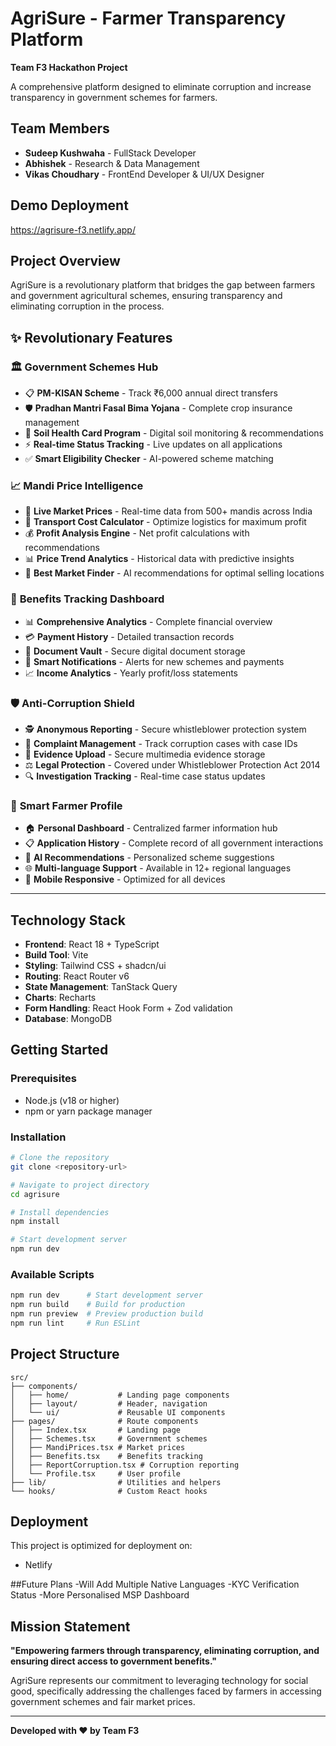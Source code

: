 # AgriSure - Farmer Transparency Platform

**Team F3 Hackathon Project**

A comprehensive platform designed to eliminate corruption and increase transparency in government schemes for farmers.

## Team Members

- **Sudeep Kushwaha** - FullStack Developer
- **Abhishek** - Research & Data Management
- **Vikas Choudhary** - FrontEnd Developer & UI/UX Designer 


## Demo Deployment

https://agrisure-f3.netlify.app/


## Project Overview

AgriSure is a revolutionary platform that bridges the gap between farmers and government agricultural schemes, ensuring transparency and eliminating corruption in the process.

## ✨ Revolutionary Features

### 🏛️ **Government Schemes Hub**
- 📋 **PM-KISAN Scheme** - Track ₹6,000 annual direct transfers
- 🛡️ **Pradhan Mantri Fasal Bima Yojana** - Complete crop insurance management
- 🌱 **Soil Health Card Program** - Digital soil monitoring & recommendations
- ⚡ **Real-time Status Tracking** - Live updates on all applications
- ✅ **Smart Eligibility Checker** - AI-powered scheme matching

### 📈 **Mandi Price Intelligence**
- 🔴 **Live Market Prices** - Real-time data from 500+ mandis across India
- 🚛 **Transport Cost Calculator** - Optimize logistics for maximum profit
- 💰 **Profit Analysis Engine** - Net profit calculations with recommendations
- 📊 **Price Trend Analytics** - Historical data with predictive insights
- 🎯 **Best Market Finder** - AI recommendations for optimal selling locations

### 💎 **Benefits Tracking Dashboard**
- 📊 **Comprehensive Analytics** - Complete financial overview
- 💳 **Payment History** - Detailed transaction records
- 📁 **Document Vault** - Secure digital document storage
- 🔔 **Smart Notifications** - Alerts for new schemes and payments
- 📈 **Income Analytics** - Yearly profit/loss statements

### 🛡️ **Anti-Corruption Shield**
- 🕵️ **Anonymous Reporting** - Secure whistleblower protection system
- 📝 **Complaint Management** - Track corruption cases with case IDs
- 📎 **Evidence Upload** - Secure multimedia evidence storage
- ⚖️ **Legal Protection** - Covered under Whistleblower Protection Act 2014
- 🔍 **Investigation Tracking** - Real-time case status updates

### 👤 **Smart Farmer Profile**
- 🏠 **Personal Dashboard** - Centralized farmer information hub
- 📋 **Application History** - Complete record of all government interactions
- 🤖 **AI Recommendations** - Personalized scheme suggestions
- 🌐 **Multi-language Support** - Available in 12+ regional languages
- 📱 **Mobile Responsive** - Optimized for all devices

---

## Technology Stack

- **Frontend**: React 18 + TypeScript
- **Build Tool**: Vite
- **Styling**: Tailwind CSS + shadcn/ui
- **Routing**: React Router v6
- **State Management**: TanStack Query
- **Charts**: Recharts
- **Form Handling**: React Hook Form + Zod validation
- **Database**: MongoDB

## Getting Started

### Prerequisites
- Node.js (v18 or higher)
- npm or yarn package manager

### Installation

```bash
# Clone the repository
git clone <repository-url>

# Navigate to project directory
cd agrisure

# Install dependencies
npm install

# Start development server
npm run dev
```

### Available Scripts

```bash
npm run dev      # Start development server
npm run build    # Build for production
npm run preview  # Preview production build
npm run lint     # Run ESLint
```

## Project Structure

```
src/
├── components/
│   ├── home/           # Landing page components
│   ├── layout/         # Header, navigation
│   └── ui/             # Reusable UI components
├── pages/              # Route components
│   ├── Index.tsx       # Landing page
│   ├── Schemes.tsx     # Government schemes
│   ├── MandiPrices.tsx # Market prices
│   ├── Benefits.tsx    # Benefits tracking
│   ├── ReportCorruption.tsx # Corruption reporting
│   └── Profile.tsx     # User profile
├── lib/                # Utilities and helpers
└── hooks/              # Custom React hooks
```

## Deployment

This project is optimized for deployment on:
- Netlify  


##Future Plans
-Will Add Multiple Native Languages
-KYC Verification Status
-More Personalised MSP Dashboard 

## Mission Statement

**"Empowering farmers through transparency, eliminating corruption, and ensuring direct access to government benefits."**

AgriSure represents our commitment to leveraging technology for social good, specifically addressing the challenges faced by farmers in accessing government schemes and fair market prices.

---

**Developed with ❤️ by Team F3**
